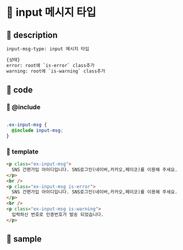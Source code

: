 # &#x1F4CC; input 메시지 타입

## &#x1F4C1; description
```bash
input-msg-type: input 메시지 타입

{상태}
error: root에 `is-error` class추가
warning: root에 `is-warning` class추가
```

## &#x1F4C1; code

### &#x1F4DD; @include
```scss

.ex-input-msg {
  @include input-msg;
}
```

### &#x1F4DD; template
```html
<p class="ex-input-msg">
  SNS 간편가입 아이디입니다. SNS로그인(네이버,카카오,페이코)를 이용해 주세요.
</p>
<br />
<p class="ex-input-msg is-error">
  SNS 간편가입 아이디입니다. SNS로그인(네이버,카카오,페이코)를 이용해 주세요.
</p>
<br />
<p class="ex-input-msg is-warning">
  입력하신 번호로 인증번호가 발송 되었습니다.
</p>
```


## &#x1F4C1; sample

